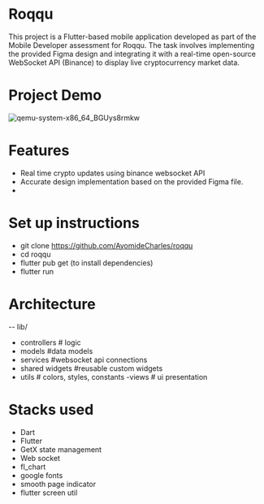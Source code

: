 # Roqqu

This project is a Flutter-based mobile application developed as part of the Mobile Developer assessment for Roqqu.
The task involves implementing the provided Figma design and integrating it with a real-time open-source WebSocket API (Binance) to display live cryptocurrency market data.

# Project Demo

![qemu-system-x86_64_BGUys8rmkw](https://github.com/user-attachments/assets/b715bf64-522c-4338-bc6a-a3b3ded8be58)

# Features 
- Real time crypto updates using binance websocket API
- Accurate design implementation based on the provided Figma file.
- 



# Set up instructions
- git clone https://github.com/AyomideCharles/roqqu
- cd roqqu
- flutter pub get (to install dependencies)
- flutter run

# Architecture
-- lib/
 - controllers  # logic
 - models   #data models
 - services  #websocket api connections 
 - shared widgets #reusable custom widgets
 - utils # colors, styles, constants
 -views # ui presentation

# Stacks used
- Dart
- Flutter
- GetX state management
- Web socket
- fl_chart
- google fonts
- smooth page indicator
- flutter screen util

